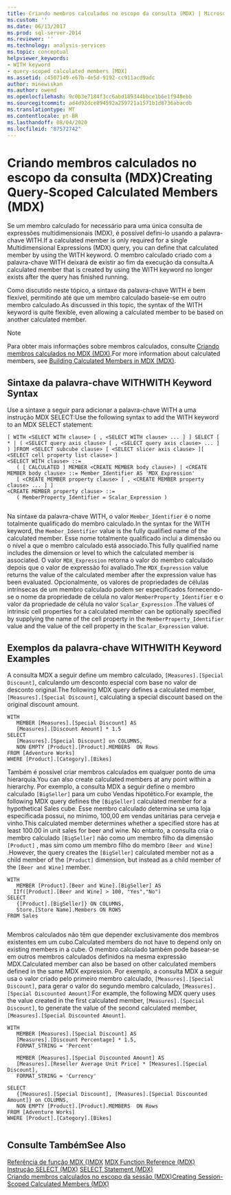 ```yaml
---
title: Criando membros calculados no escopo da consulta (MDX) | Microsoft Docs
ms.custom: ''
ms.date: 06/13/2017
ms.prod: sql-server-2014
ms.reviewer: ''
ms.technology: analysis-services
ms.topic: conceptual
helpviewer_keywords:
- WITH keyword
- query-scoped calculated members [MDX]
ms.assetid: c4507149-e67b-4e5d-9192-cc911acd9adc
author: minewiskan
ms.author: owend
ms.openlocfilehash: 9c0b3e7184f3cc6abd189344bbce1b6e1f948ebb
ms.sourcegitcommit: ad4d92dce894592a259721a1571b1d8736abacdb
ms.translationtype: MT
ms.contentlocale: pt-BR
ms.lasthandoff: 08/04/2020
ms.locfileid: "87572742"
---
```

# <a name="creating-query-scoped-calculated-members-mdx"></a><span data-ttu-id="33c4a-102">Criando membros calculados no escopo da consulta (MDX)</span><span class="sxs-lookup"><span data-stu-id="33c4a-102">Creating Query-Scoped Calculated Members (MDX)</span></span>
  <span data-ttu-id="33c4a-103">Se um membro calculado for necessário para uma única consulta de expressões multidimensionais (MDX), é possível defini-lo usando a palavra-chave WITH.</span><span class="sxs-lookup"><span data-stu-id="33c4a-103">If a calculated member is only required for a single Multidimensional Expressions (MDX) query, you can define that calculated member by using the WITH keyword.</span></span> <span data-ttu-id="33c4a-104">O membro calculado criado com a palavra-chave WITH deixará de existir ao fim da execução da consulta.</span><span class="sxs-lookup"><span data-stu-id="33c4a-104">A calculated member that is created by using the WITH keyword no longer exists after the query has finished running.</span></span>  
  
 <span data-ttu-id="33c4a-105">Como discutido neste tópico, a sintaxe da palavra-chave WITH é bem flexível, permitindo até que um membro calculado baseie-se em outro membro calculado.</span><span class="sxs-lookup"><span data-stu-id="33c4a-105">As discussed in this topic, the syntax of the WITH keyword is quite flexible, even allowing a calculated member to be based on another calculated member.</span></span>  
  
> [!NOTE]  
>  <span data-ttu-id="33c4a-106">Para obter mais informações sobre membros calculados, consulte [Criando membros calculados no MDX &#40;MDX&#41;](mdx-calculated-members-building-calculated-members.md).</span><span class="sxs-lookup"><span data-stu-id="33c4a-106">For more information about calculated members, see [Building Calculated Members in MDX &#40;MDX&#41;](mdx-calculated-members-building-calculated-members.md).</span></span>  
  
## <a name="with-keyword-syntax"></a><span data-ttu-id="33c4a-107">Sintaxe da palavra-chave WITH</span><span class="sxs-lookup"><span data-stu-id="33c4a-107">WITH Keyword Syntax</span></span>  
 <span data-ttu-id="33c4a-108">Use a sintaxe a seguir para adicionar a palavra-chave WITH a uma instrução MDX SELECT:</span><span class="sxs-lookup"><span data-stu-id="33c4a-108">Use the following syntax to add the WITH keyword to an MDX SELECT statement:</span></span>  
  
```  
[ WITH <SELECT WITH clause> [ , <SELECT WITH clause> ... ] ] SELECT [ * | ( <SELECT query axis clause> [ , <SELECT query axis clause> ... ] ) ]FROM <SELECT subcube clause> [ <SELECT slicer axis clause> ][ <SELECT cell property list clause> ]  
<SELECT WITH clause> ::=  
   ( [ CALCULATED ] MEMBER <CREATE MEMBER body clause>) | <CREATE MEMBER body clause> ::= Member_Identifier AS 'MDX_Expression'  
   [ <CREATE MEMBER property clause> [ , <CREATE MEMBER property clause> ... ] ]  
<CREATE MEMBER property clause> ::=  
   ( MemberProperty_Identifier = Scalar_Expression )  
  
```  
  
 <span data-ttu-id="33c4a-109">Na sintaxe da palavra-chave WITH, o valor `Member_Identifier` é o nome totalmente qualificado do membro calculado.</span><span class="sxs-lookup"><span data-stu-id="33c4a-109">In the syntax for the WITH keyword, the `Member_Identifier` value is the fully qualified name of the calculated member.</span></span> <span data-ttu-id="33c4a-110">Esse nome totalmente qualificado inclui a dimensão ou o nível a que o membro calculado está associado.</span><span class="sxs-lookup"><span data-stu-id="33c4a-110">This fully qualified name includes the dimension or level to which the calculated member is associated.</span></span> <span data-ttu-id="33c4a-111">O valor `MDX_Expression` retorna o valor do membro calculado depois que o valor de expressão foi avaliado.</span><span class="sxs-lookup"><span data-stu-id="33c4a-111">The `MDX_Expression` value returns the value of the calculated member after the expression value has been evaluated.</span></span> <span data-ttu-id="33c4a-112">Opcionalmente, os valores de propriedades de células intrínsecas de um membro calculado podem ser especificados fornecendo-se o nome da propriedade de célula no valor `MemberProperty_Identifier` e o valor da propriedade de célula no valor `Scalar_Expression` .</span><span class="sxs-lookup"><span data-stu-id="33c4a-112">The values of intrinsic cell properties for a calculated member can be optionally specified by supplying the name of the cell property in the `MemberProperty_Identifier` value and the value of the cell property in the `Scalar_Expression` value.</span></span>  
  
## <a name="with-keyword-examples"></a><span data-ttu-id="33c4a-113">Exemplos da palavra-chave WITH</span><span class="sxs-lookup"><span data-stu-id="33c4a-113">WITH Keyword Examples</span></span>  
 <span data-ttu-id="33c4a-114">A consulta MDX a seguir define um membro calculado, `[Measures].[Special Discount]`, calculando um desconto especial com base no valor de desconto original.</span><span class="sxs-lookup"><span data-stu-id="33c4a-114">The following MDX query defines a calculated member, `[Measures].[Special Discount]`, calculating a special discount based on the original discount amount.</span></span>  
  
```  
WITH   
   MEMBER [Measures].[Special Discount] AS  
   [Measures].[Discount Amount] * 1.5  
SELECT   
   [Measures].[Special Discount] on COLUMNS,  
   NON EMPTY [Product].[Product].MEMBERS  ON Rows  
FROM [Adventure Works]  
WHERE [Product].[Category].[Bikes]  
```  
  
 <span data-ttu-id="33c4a-115">Também é possível criar membros calculados em qualquer ponto de uma hierarquia.</span><span class="sxs-lookup"><span data-stu-id="33c4a-115">You can also create calculated members at any point within a hierarchy.</span></span> <span data-ttu-id="33c4a-116">Por exemplo, a consulta MDX a seguir define o membro calculado `[BigSeller]` para um cubo Vendas hipotético.</span><span class="sxs-lookup"><span data-stu-id="33c4a-116">For example, the following MDX query defines the `[BigSeller]` calculated member for a hypothetical Sales cube.</span></span> <span data-ttu-id="33c4a-117">Esse membro calculado determina se uma loja especificada possui, no mínimo, 100,00 em vendas unitárias para cerveja e vinho.</span><span class="sxs-lookup"><span data-stu-id="33c4a-117">This calculated member determines whether a specified store has at least 100.00 in unit sales for beer and wine.</span></span> <span data-ttu-id="33c4a-118">No entanto, a consulta cria o membro calculado `[BigSeller]` não como um membro filho da dimensão `[Product]` , mas sim como um membro filho do membro `[Beer and Wine]` .</span><span class="sxs-lookup"><span data-stu-id="33c4a-118">However, the query creates the `[BigSeller]` calculated member not as a child member of the `[Product]` dimension, but instead as a child member of the `[Beer and Wine]` member.</span></span>  
  
```  
WITH   
   MEMBER [Product].[Beer and Wine].[BigSeller] AS  
  IIf([Product].[Beer and Wine] > 100, "Yes","No")  
SELECT  
   {[Product].[BigSeller]} ON COLUMNS,  
   Store.[Store Name].Members ON ROWS  
FROM Sales  
  
```  
  
 <span data-ttu-id="33c4a-119">Membros calculados não têm que depender exclusivamente dos membros existentes em um cubo.</span><span class="sxs-lookup"><span data-stu-id="33c4a-119">Calculated members do not have to depend only on existing members in a cube.</span></span> <span data-ttu-id="33c4a-120">O membro calculado também pode basear-se em outros membros calculados definidos na mesma expressão MDX.</span><span class="sxs-lookup"><span data-stu-id="33c4a-120">Calculated member can also be based on other calculated members defined in the same MDX expression.</span></span> <span data-ttu-id="33c4a-121">Por exemplo, a consulta MDX a seguir usa o valor criado pelo primeiro membro calculado, `[Measures].[Special Discount]`, para gerar o valor do segundo membro calculado, `[Measures].[Special Discounted Amount]`:</span><span class="sxs-lookup"><span data-stu-id="33c4a-121">For example, the following MDX query uses the value created in the first calculated member, `[Measures].[Special Discount]`, to generate the value of the second calculated member, `[Measures].[Special Discounted Amount]`.</span></span>  
  
```  
WITH   
   MEMBER [Measures].[Special Discount] AS  
   [Measures].[Discount Percentage] * 1.5,   
   FORMAT_STRING = 'Percent'  
  
   MEMBER [Measures].[Special Discounted Amount] AS  
   [Measures].[Reseller Average Unit Price] * [Measures].[Special Discount],   
   FORMAT_STRING = 'Currency'  
  
SELECT   
   {[Measures].[Special Discount], [Measures].[Special Discounted Amount]} on COLUMNS,  
   NON EMPTY [Product].[Product].MEMBERS  ON Rows  
FROM [Adventure Works]  
WHERE [Product].[Category].[Bikes]  
  
```  
  
## <a name="see-also"></a><span data-ttu-id="33c4a-122">Consulte Também</span><span class="sxs-lookup"><span data-stu-id="33c4a-122">See Also</span></span>  
 <span data-ttu-id="33c4a-123">[Referência de função MDX &#40;&#41;MDX](/sql/mdx/mdx-function-reference-mdx) </span><span class="sxs-lookup"><span data-stu-id="33c4a-123">[MDX Function Reference &#40;MDX&#41;](/sql/mdx/mdx-function-reference-mdx) </span></span>  
 <span data-ttu-id="33c4a-124">[Instrução SELECT &#40;MDX&#41;](/sql/mdx/mdx-data-manipulation-select) </span><span class="sxs-lookup"><span data-stu-id="33c4a-124">[SELECT Statement &#40;MDX&#41;](/sql/mdx/mdx-data-manipulation-select) </span></span>  
 [<span data-ttu-id="33c4a-125">Criando membros calculados no escopo da sessão &#40;MDX&#41;</span><span class="sxs-lookup"><span data-stu-id="33c4a-125">Creating Session-Scoped Calculated Members &#40;MDX&#41;</span></span>](mdx-calculated-members-session-scoped-calculated-members.md)  
  
  
